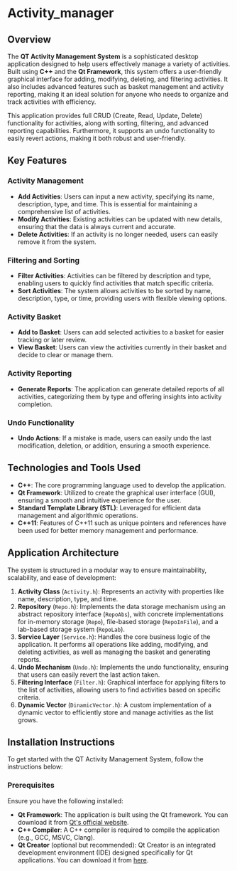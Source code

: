# Activity_manager

## Overview

The **QT Activity Management System** is a sophisticated desktop application designed to help users effectively manage a variety of activities. Built using **C++** and the **Qt Framework**, this system offers a user-friendly graphical interface for adding, modifying, deleting, and filtering activities. It also includes advanced features such as basket management and activity reporting, making it an ideal solution for anyone who needs to organize and track activities with efficiency.

This application provides full CRUD (Create, Read, Update, Delete) functionality for activities, along with sorting, filtering, and advanced reporting capabilities. Furthermore, it supports an undo functionality to easily revert actions, making it both robust and user-friendly.

## Key Features

### Activity Management
- **Add Activities**: Users can input a new activity, specifying its name, description, type, and time. This is essential for maintaining a comprehensive list of activities.
- **Modify Activities**: Existing activities can be updated with new details, ensuring that the data is always current and accurate.
- **Delete Activities**: If an activity is no longer needed, users can easily remove it from the system.
  
### Filtering and Sorting
- **Filter Activities**: Activities can be filtered by description and type, enabling users to quickly find activities that match specific criteria.
- **Sort Activities**: The system allows activities to be sorted by name, description, type, or time, providing users with flexible viewing options.

### Activity Basket
- **Add to Basket**: Users can add selected activities to a basket for easier tracking or later review.
- **View Basket**: Users can view the activities currently in their basket and decide to clear or manage them.
  
### Activity Reporting
- **Generate Reports**: The application can generate detailed reports of all activities, categorizing them by type and offering insights into activity completion.
  
### Undo Functionality
- **Undo Actions**: If a mistake is made, users can easily undo the last modification, deletion, or addition, ensuring a smooth experience.

## Technologies and Tools Used

- **C++**: The core programming language used to develop the application.
- **Qt Framework**: Utilized to create the graphical user interface (GUI), ensuring a smooth and intuitive experience for the user.
- **Standard Template Library (STL)**: Leveraged for efficient data management and algorithmic operations.
- **C++11**: Features of C++11 such as unique pointers and references have been used for better memory management and performance.

## Application Architecture

The system is structured in a modular way to ensure maintainability, scalability, and ease of development:

1. **Activity Class** (`Activity.h`): Represents an activity with properties like name, description, type, and time.
2. **Repository** (`Repo.h`): Implements the data storage mechanism using an abstract repository interface (`RepoAbs`), with concrete implementations for in-memory storage (`Repo`), file-based storage (`RepoInFile`), and a lab-based storage system (`RepoLab`).
3. **Service Layer** (`Service.h`): Handles the core business logic of the application. It performs all operations like adding, modifying, and deleting activities, as well as managing the basket and generating reports.
4. **Undo Mechanism** (`Undo.h`): Implements the undo functionality, ensuring that users can easily revert the last action taken.
5. **Filtering Interface** (`Filter.h`): Graphical interface for applying filters to the list of activities, allowing users to find activities based on specific criteria.
6. **Dynamic Vector** (`DinamicVector.h`): A custom implementation of a dynamic vector to efficiently store and manage activities as the list grows.

## Installation Instructions

To get started with the QT Activity Management System, follow the instructions below:

### Prerequisites
Ensure you have the following installed:
- **Qt Framework**: The application is built using the Qt framework. You can download it from [Qt's official website](https://www.qt.io/download).
- **C++ Compiler**: A C++ compiler is required to compile the application (e.g., GCC, MSVC, Clang).
- **Qt Creator** (optional but recommended): Qt Creator is an integrated development environment (IDE) designed specifically for Qt applications. You can download it from [here](https://www.qt.io/qt-creator).

